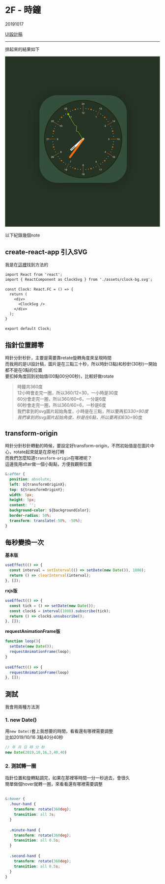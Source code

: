 # 2F - 時鐘

20191017

[UI設計稿](https://xd.adobe.com/spec/43be2f02-1d11-4dfb-4e3d-5c4df1df3896-358f/screen/e7b79d5d-37bb-41f7-8ca2-9df3811589e9/003-clock/)

---

排起來的結果如下

![22](./imgs/22.png)

以下紀錄幾個note    

## create-react-app 引入SVG 

我是在[這裡](https://create-react-app.dev/docs/adding-images-fonts-and-files/)找到方法的    

```tsx
import React from 'react';
import { ReactComponent as ClockSvg } from './assets/clock-bg.svg';

const Clock: React.FC = () => {
  return (
    <div>
      <ClockSvg />
    </div>
  );
}

export default Clock;

```

## 指針位置歸零

時針分針秒針，主要是需要靠retate旋轉角度來呈現時間     
而我用的是UI設計稿，圖片是在三點三十秒，所以時針(3點)和秒針(30秒)一開始都不是在0點的位置       
要扣掉角度回到初始值(00點00分00秒)，比較好做rotate    


>   時鐘共360度    
  12小時會走完一圈，所以360/12=30，一小時是30度    
  60分會走完一圈，所以360/60=6，一分是6度    
  60秒會走完一圈，所以360/60=6，一秒是6度    
  我們拿到的svg圖片起始角度，小時是在三點，所以要再扣3*30=90度    
  我們拿到的svg圖片起始角度，秒是在6點，所以要再扣6*30=90度    


## transform-origin

時針分針秒針轉動的時候，要設定好transform-origin，不然初始值是在圖片中心，rotate起來就是在原地打轉       
而我們怎麼知道`transform-origin`在哪裡呢？     
這邊我用after做一個小點點，方便我觀察位置    

```scss
&:after {
  position: absolute;
  left: ${transformOriginX};
  top: ${transformOriginY};
  width: 5px;
  height: 5px;
  content: '';
  background-color: ${backgroundColor};
  border-radius: 50%;
  transform: translate(-50%, -50%);
}
```     


## 每秒變換一次     

**基本版**     

```ts
useEffect(() => {
  const interval = setInterval(() => setDate(new Date()), 1000);
  return () => clearInterval(interval);
}, []);
```


**rxjs版**        
       
```ts
useEffect(() => {
  const tick = () => setDate(new Date());
  const clock$ = interval(1000).subscribe(tick);
  return () => clock$.unsubscribe();
}, []);
```

**requestAnimationFrame版**    

```ts
function loop(){
  setDate(new Date());
  requestAnimationFrame(loop);
}

useEffect(() => {
  requestAnimationFrame(loop)
}, []);
```

## 測試      
我會用兩種方法測        
### 1. new Date()
用`new Date()`套上我想要的時間，看看還有哪裡需要調整  
比如2019/10/16 3點40分40秒    

```ts
// 年 月 日 時 分 秒
new Date(2019,10,16,3,40,40)
```

### 2. 測試轉一圈    

指針位置和旋轉點調完，如果在那裡等時間一分一秒過去，會很久      
簡單做個hover就轉一圈，來看看還有哪裡需要調整         

```scss

&:hover {
  .hour-hand {
    transform: rotate(360deg);
    transition: all 3s;
  }

  .minute-hand {
    transform: rotate(360deg);
    transition: all 0.5s;
  }

  .second-hand {
    transform: rotate(360deg);
    transition: all 0.5s;
  }
} 
```
